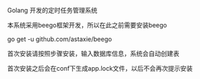 Golang 开发的定时任务管理系统

本系统采用beego框架开发，所以在此之前需要安装beego

 go get -u github.com/astaxie/beego

首次安装请按照步骤安装，输入数据库信息，系统会自动创建表

首次安装之后会在conf下生成app.lock文件，以后不会再次提示安装
